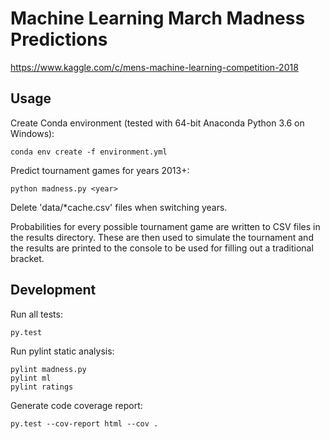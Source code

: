 # Machine Learning March Madness Predictions

https://www.kaggle.com/c/mens-machine-learning-competition-2018

## Usage

Create Conda environment (tested with 64-bit Anaconda Python 3.6 on Windows):

`conda env create -f environment.yml`

Predict tournament games for years 2013+:

`python madness.py <year>`

Delete 'data/*cache.csv' files when switching years.

Probabilities for every possible tournament game are written to CSV files in the results directory. These are then used to simulate the tournament and the results are printed to the console to be used for filling out a traditional bracket.

## Development

Run all tests:

`py.test`

Run pylint static analysis:

```
pylint madness.py
pylint ml
pylint ratings
```

Generate code coverage report:

`py.test --cov-report html --cov .`
